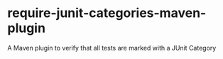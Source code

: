 # require-junit-categories-maven-plugin
A Maven plugin to verify that all tests are marked with a JUnit Category
